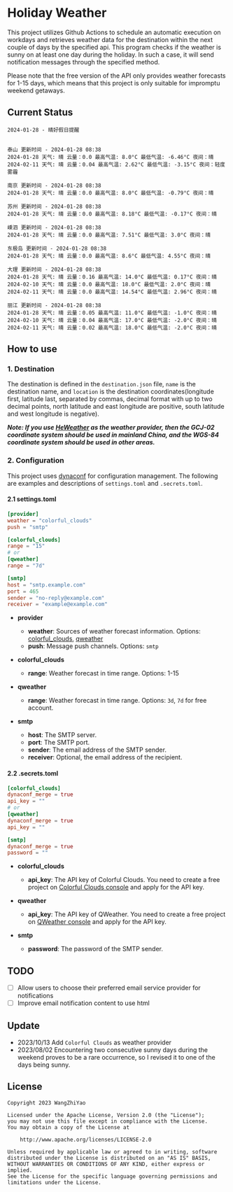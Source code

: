 # Holiday Weather

This project utilizes Github Actions to schedule an automatic execution on workdays and retrieves weather data for the destination within the next couple of days by the  specified api.
This program checks if the weather is sunny on at least one day during the holiday. In such a case, it will send notification messages through the specified method.

Please note that the free version of the API only provides weather forecasts for 1-15 days, which means that this project is only suitable for impromptu weekend getaways.

## Current Status

```
2024-01-28 - 晴好假日提醒


泰山 更新时间 - 2024-01-28 08:38
2024-01-28 天气: 晴 云量：0.0 最高气温: 8.0°C 最低气温: -6.46°C 夜间：晴
2024-02-11 天气: 晴 云量：0.04 最高气温: 2.62°C 最低气温: -3.15°C 夜间：轻度雾霾

南京 更新时间 - 2024-01-28 08:38
2024-01-28 天气: 晴 云量：0.0 最高气温: 8.0°C 最低气温: -0.79°C 夜间：晴

苏州 更新时间 - 2024-01-28 08:38
2024-01-28 天气: 晴 云量：0.0 最高气温: 8.18°C 最低气温: -0.17°C 夜间：晴

嵊泗 更新时间 - 2024-01-28 08:38
2024-01-28 天气: 晴 云量：0.0 最高气温: 7.51°C 最低气温: 3.0°C 夜间：晴

东极岛 更新时间 - 2024-01-28 08:38
2024-01-28 天气: 晴 云量：0.0 最高气温: 8.6°C 最低气温: 4.55°C 夜间：晴

大理 更新时间 - 2024-01-28 08:38
2024-01-28 天气: 晴 云量：0.16 最高气温: 14.0°C 最低气温: 0.17°C 夜间：晴
2024-02-10 天气: 晴 云量：0.0 最高气温: 18.0°C 最低气温: 2.0°C 夜间：晴
2024-02-11 天气: 晴 云量：0.0 最高气温: 14.54°C 最低气温: 2.96°C 夜间：晴

丽江 更新时间 - 2024-01-28 08:38
2024-01-28 天气: 晴 云量：0.05 最高气温: 11.0°C 最低气温: -1.0°C 夜间：晴
2024-02-10 天气: 晴 云量：0.04 最高气温: 17.0°C 最低气温: -2.0°C 夜间：晴
2024-02-11 天气: 晴 云量：0.02 最高气温: 18.0°C 最低气温: -2.0°C 夜间：晴

```

## How to use

### 1. Destination

The destination is defined in the `destination.json` file, `name` is the destination name, and `location` is the destination coordinates(longitude first, latitude last, separated by commas, decimal format with up to two decimal points, north latitude and east longitude are positive, south latitude and west longitude is negative).

***Note: If you use [HeWeather](https://dev.qweather.com/docs/) as the weather provider, then the GCJ-02 coordinate system should be used in mainland China, and the WGS-84 coordinate system should be used in other areas.***

### 2. Configuration

This project uses [dynaconf](https://github.com/dynaconf/dynaconf) for configuration management. The following are examples and descriptions of `settings.toml`  and `.secrets.toml`.

#### 2.1 settings.toml

```toml
[provider]
weather = "colorful_clouds"
push = "smtp"

[colorful_clouds]
range = "15"
# or
[qweather]
range = "7d"

[smtp]
host = "smtp.example.com"
port = 465
sender = "no-reply@example.com"
receiver = "example@example.com"
```
- **provider**
  - **weather**: Sources of weather forecast information. Options: [colorful_clouds](https://docs.caiyunapp.com/docs/daily), [qweather](https://dev.qweather.com/docs/api/weather/weather-daily-forecast/)
  - **push**: Message push channels. Options: `smtp`

- **colorful_clouds**
  - **range**:  Weather forecast in time range. Options: 1-15

- **qweather**
  - **range**: Weather forecast in time range. Options: `3d`, `7d` for free account.

- **smtp**
  - **host**: The SMTP server.
  - **port**: The SMTP port.
  - **sender**: The email address of the SMTP sender.
  - **receiver**: Optional, the email address of the recipient.

#### 2.2 .secrets.toml

```toml
[colorful_clouds]
dynaconf_merge = true
api_key = ""
# or
[qweather]
dynaconf_merge = true
api_key = ""

[smtp]
dynaconf_merge = true
password = ""
```

- **colorful_clouds**
  - **api_key**:  The API key of Colorful Clouds. You need to create a free project on [Colorful Clouds console](https://platform.caiyunapp.com/dashboard/index) and apply for the API key.

- **qweather**
  - **api_key**: The API key of QWeather. You need to create a free project on [QWeather console](https://console.qweather.com/#/console) and apply for the API key.

- **smtp**
  - **password**: The password of the SMTP sender.


## TODO

- [ ] Allow users to choose their preferred email service provider for notifications
- [ ] Improve email notification content to use html

## Update
- 2023/10/13 Add `Colorful Clouds` as weather provider 
- 2023/08/02 Encountering two consecutive sunny days during the weekend proves to be a rare occurrence, so I revised it to one of the days being sunny.

## License

    Copyright 2023 WangZhiYao
    
    Licensed under the Apache License, Version 2.0 (the "License");
    you may not use this file except in compliance with the License.
    You may obtain a copy of the License at
    
        http://www.apache.org/licenses/LICENSE-2.0
    
    Unless required by applicable law or agreed to in writing, software
    distributed under the License is distributed on an "AS IS" BASIS,
    WITHOUT WARRANTIES OR CONDITIONS OF ANY KIND, either express or implied.
    See the License for the specific language governing permissions and
    limitations under the License.
